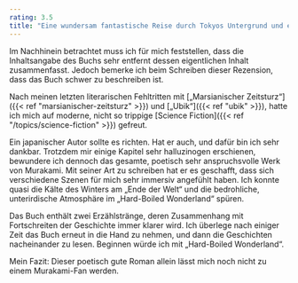 ```yaml
---
rating: 3.5
title: "Eine wundersam fantastische Reise durch Tokyos Untergrund und eine perfekte Stadt."
---
```


Im Nachhinein betrachtet muss ich für mich feststellen, dass die Inhaltsangabe
des Buchs sehr entfernt dessen eigentlichen Inhalt zusammenfasst. Jedoch bemerke
ich beim Schreiben dieser Rezension, dass das Buch schwer zu beschreiben ist.

Nach meinen letzten literarischen Fehltritten mit [„Marsianischer Zeitsturz“]({{< ref "marsianischer-zeitsturz" >}})
und [„Ubik“]({{< ref "ubik" >}}), hatte ich mich auf moderne, nicht
so trippige [Science Fiction]({{< ref "/topics/science-fiction" >}}) gefreut.

Ein japanischer Autor sollte es richten. Hat er auch, und dafür bin ich sehr 
dankbar. Trotzdem mir einige Kapitel sehr halluzinogen erschienen, bewundere ich
dennoch das gesamte, poetisch sehr anspruchsvolle Werk von Murakami. Mit seiner
Art zu schreiben hat er es geschafft, dass sich verschiedene Szenen für mich sehr
immersiv angefühlt haben. Ich konnte quasi die Kälte des Winters am „Ende der 
Welt“ und die bedrohliche, unterirdische Atmosphäre im „Hard-Boiled Wonderland“ 
spüren.

Das Buch enthält zwei Erzählstränge, deren Zusammenhang mit Fortschreiten der
Geschichte immer klarer wird. Ich überlege nach einiger Zeit das Buch erneut
in die Hand zu nehmen, und dann die Geschichten nacheinander zu lesen. Beginnen
würde ich mit „Hard-Boiled Wonderland“.

Mein Fazit: Dieser poetisch gute Roman allein lässt mich noch nicht zu einem 
Murakami-Fan werden.